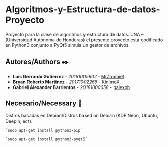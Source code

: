 # Algoritmos-y-Estructura-de-datos-Proyecto

Proyecto para la clase de algoritmos y estructura de datos.
UNAH (Universidad Autónoma de Honduras) el presente proyecto esta codificado en Python3 conjunto a PyQt5 simula un gestor de archivos.

## Autores/Authors ✒️
* **Luis Gerrardo Gutierrez** - *20161005902* - [MrZombie1](https://github.com/MrZombie1)
* **Bryan Roberto Martinez** - *20171002266* - [KinImoX](https://github.com/KinImoX)
* **Gabriel Alexander Barrientos** - *20181000058* - [galexbh](https://github.com/galexbh)

## Necesario/Necessary 📄

Distros basadas en Debian/Distros based on Debian (KDE Neon, Ubuntu, Deepin, ect).

    `sudo apt-get install python3-pip`
    
    `sudo apt-get install python3-pyqt5`

